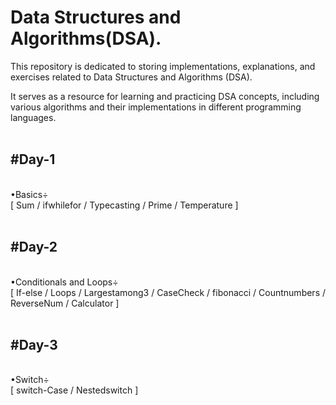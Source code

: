 # Data Structures and Algorithms(DSA).  
This repository is dedicated to storing implementations, explanations, and exercises related to Data Structures and Algorithms (DSA).

It serves as a resource for learning and practicing DSA concepts, including various algorithms and their implementations in different programming languages.
<br>
<br>
<h2>#Day-1</h2>
<br>
•Basics÷<br> [ Sum / ifwhilefor / Typecasting / Prime / Temperature ]
<br>
<br>
<h2>#Day-2</h2>
<br>
•Conditionals and Loops÷<br>[ If-else / Loops / Largestamong3 / CaseCheck / fibonacci / Countnumbers / ReverseNum / Calculator ]
<br>
<br>
<h2>#Day-3</h2>
<br>
•Switch÷<br>[ switch-Case / Nestedswitch ]
<br>
<br>
